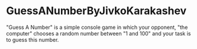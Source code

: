 # GuessANumberByJivkoKarakashev
 "Guess A Number" is a simple console game in which your opponent, "the computer" chooses a random number between "1 and 100" and your task is to guess this number.
